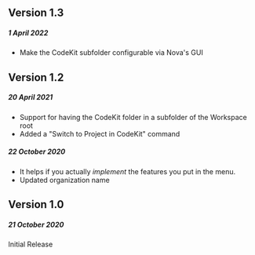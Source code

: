 ## Version 1.3

##### 1 April 2022

- Make the CodeKit subfolder configurable via Nova's GUI

## Version 1.2

##### 20 April 2021

- Support for having the CodeKit folder in a subfolder of the Workspace root
- Added a "Switch to Project in CodeKit" command

##### 22 October 2020

- It helps if you actually *implement* the features you put in the menu.
- Updated organization name


## Version 1.0
##### 21 October 2020

Initial Release
